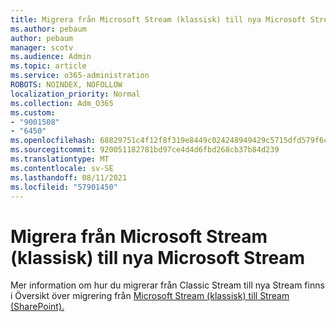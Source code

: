 ```yaml
---
title: Migrera från Microsoft Stream (klassisk) till nya Microsoft Stream
ms.author: pebaum
author: pebaum
manager: scotv
ms.audience: Admin
ms.topic: article
ms.service: o365-administration
ROBOTS: NOINDEX, NOFOLLOW
localization_priority: Normal
ms.collection: Adm_O365
ms.custom:
- "9001508"
- "6450"
ms.openlocfilehash: 68829751c4f12f8f319e8449c024248949429c5715dfd579f6cbc67d59584b5f
ms.sourcegitcommit: 920051182781bd97ce4d4d6fbd268cb37b84d239
ms.translationtype: MT
ms.contentlocale: sv-SE
ms.lasthandoff: 08/11/2021
ms.locfileid: "57901450"
---
```

# <a name="migrate-from-microsoft-stream-classic-to-the-new-microsoft-stream"></a>Migrera från Microsoft Stream (klassisk) till nya Microsoft Stream

Mer information om hur du migrerar från Classic Stream till nya Stream finns i Översikt över migrering från [Microsoft Stream (klassisk) till Stream (SharePoint).](https://docs.microsoft.com/stream/streamnew/stream-classic-to-new-migration-overview)